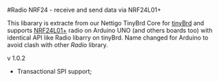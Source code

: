 #Radio NRF24 - receive and send data via NRF24L01+

This libarary is extracte from our Nettigo TinyBrd Core for [tinyBrd](https://nettigo.eu/products/wireless-sensor-tinybrd-arduino-ide-compatible) and supports [NRF24L01+](https://nettigo.eu/products/nrf24l01-module-wireless-communication-for-arduino) radio on Arduino UNO (and others boards too) with identical API like Radio libarry on tinyBrd. Name changed for Arduino to avoid clash with other _Radio_ library.

v 1.0.2
- Transactional SPI support;